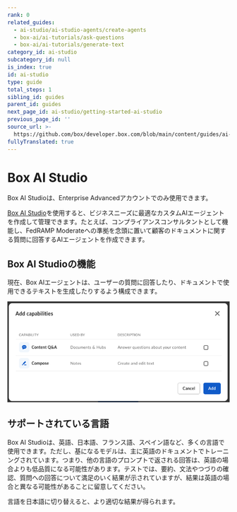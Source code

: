 ```yaml
---
rank: 0
related_guides:
  - ai-studio/ai-studio-agents/create-agents
  - box-ai/ai-tutorials/ask-questions
  - box-ai/ai-tutorials/generate-text
category_id: ai-studio
subcategory_id: null
is_index: true
id: ai-studio
type: guide
total_steps: 1
sibling_id: guides
parent_id: guides
next_page_id: ai-studio/getting-started-ai-studio
previous_page_id: ''
source_url: >-
  https://github.com/box/developer.box.com/blob/main/content/guides/ai-studio/index.md
fullyTranslated: true
---
```

# Box AI Studio

<Messsage type="caution">

Box AI Studioは、Enterprise Advancedアカウントでのみ使用できます。

</Message>

[Box AI Studio][ai-studio]を使用すると、ビジネスニーズに最適なカスタムAIエージェントを作成して管理できます。たとえば、コンプライアンスコンサルタントとして機能し、FedRAMP Moderateへの準拠を念頭に置いて顧客のドキュメントに関する質問に回答するAIエージェントを作成できます。

## Box AI Studioの機能

現在、Box AIエージェントは、ユーザーの質問に回答したり、ドキュメントで使用できるテキストを生成したりするよう構成できます。

![AIエージェントの機能](./images/ai-agent-capabilities.png)

## サポートされている言語

<!--alex ignore-->

Box AI Studioは、英語、日本語、フランス語、スペイン語など、多くの言語で使用できます。ただし、基になるモデルは、主に英語のドキュメントでトレーニングされています。つまり、他の言語のプロンプトで返される回答は、英語の場合よりも低品質になる可能性があります。テストでは、要約、文法やつづりの確認、質問への回答について満足のいく結果が示されていますが、結果は英語の場合と異なる可能性があることに留意してください。

<!--alex enable-->

<Message type="tip">

<!--alex ignore-->

言語を日本語に切り替えると、より適切な結果が得られます。

</Message>

<!--alex enable-->

[ai-studio]: https://support.box.com/hc/en-us/articles/37228079461267-Enabling-Box-AI-Studio-and-Managing-Agents
